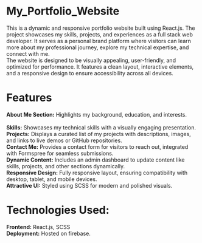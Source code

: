 # My_Portfolio_Website
This is a dynamic and responsive portfolio website built using React.js. The project showcases my skills, projects, and experiences as a full stack web developer. It serves as a personal brand platform where visitors can learn more about my professional journey, explore my technical expertise, and connect with me. <br>
The website is designed to be visually appealing, user-friendly, and optimized for performance. It features a clean layout, interactive elements, and a responsive design to ensure accessibility across all devices.
# Features
__About Me Section:__ Highlights my background, education, and interests.<br><br>
__Skills:__ Showcases my technical skills with a visually engaging presentation.<br>
__Projects:__ Displays a curated list of my projects with descriptions, images, and links to live demos or GitHub repositories.<br>
__Contact Me:__ Provides a contact form for visitors to reach out, integrated with Formspree for seamless submissions.<br>
__Dynamic Content:__ Includes an admin dashboard to update content like skills, projects, and other sections dynamically.<br>
__Responsive Design:__ Fully responsive layout, ensuring compatibility with desktop, tablet, and mobile devices.<br>
__Attractive UI:__ Styled using SCSS for modern and polished visuals.<br>

# Technologies Used:

__Frontend:__ React.js, SCSS  <br>
__Deployment:__ Hosted on firebase.<br>

